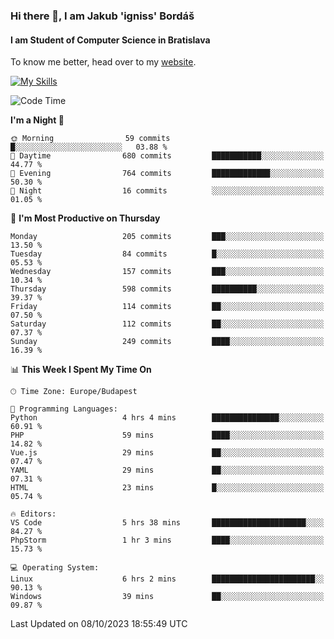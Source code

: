 ### Hi there 👋, I am Jakub 'igniss' Bordáš

#### I am Student of Computer Science in Bratislava
To know me better, head over to my [website](https://bordas.sk).

[![My Skills](https://skillicons.dev/icons?i=js,html,css,figma,svelte,java,kotlin,python,postgresql,typescript,nest,nodejs)](https://bordas.sk)


<!--START_SECTION:waka-->
![Code Time](http://img.shields.io/badge/Code%20Time-1%2C215%20hrs%2059%20mins-blue)

**I'm a Night 🦉** 

```text
🌞 Morning                59 commits          █░░░░░░░░░░░░░░░░░░░░░░░░   03.88 % 
🌆 Daytime                680 commits         ███████████░░░░░░░░░░░░░░   44.77 % 
🌃 Evening                764 commits         █████████████░░░░░░░░░░░░   50.30 % 
🌙 Night                  16 commits          ░░░░░░░░░░░░░░░░░░░░░░░░░   01.05 % 
```
📅 **I'm Most Productive on Thursday** 

```text
Monday                   205 commits         ███░░░░░░░░░░░░░░░░░░░░░░   13.50 % 
Tuesday                  84 commits          █░░░░░░░░░░░░░░░░░░░░░░░░   05.53 % 
Wednesday                157 commits         ███░░░░░░░░░░░░░░░░░░░░░░   10.34 % 
Thursday                 598 commits         ██████████░░░░░░░░░░░░░░░   39.37 % 
Friday                   114 commits         ██░░░░░░░░░░░░░░░░░░░░░░░   07.50 % 
Saturday                 112 commits         ██░░░░░░░░░░░░░░░░░░░░░░░   07.37 % 
Sunday                   249 commits         ████░░░░░░░░░░░░░░░░░░░░░   16.39 % 
```


📊 **This Week I Spent My Time On** 

```text
🕑︎ Time Zone: Europe/Budapest

💬 Programming Languages: 
Python                   4 hrs 4 mins        ███████████████░░░░░░░░░░   60.91 % 
PHP                      59 mins             ████░░░░░░░░░░░░░░░░░░░░░   14.82 % 
Vue.js                   29 mins             ██░░░░░░░░░░░░░░░░░░░░░░░   07.47 % 
YAML                     29 mins             ██░░░░░░░░░░░░░░░░░░░░░░░   07.31 % 
HTML                     23 mins             █░░░░░░░░░░░░░░░░░░░░░░░░   05.74 % 

🔥 Editors: 
VS Code                  5 hrs 38 mins       █████████████████████░░░░   84.27 % 
PhpStorm                 1 hr 3 mins         ████░░░░░░░░░░░░░░░░░░░░░   15.73 % 

💻 Operating System: 
Linux                    6 hrs 2 mins        ███████████████████████░░   90.13 % 
Windows                  39 mins             ██░░░░░░░░░░░░░░░░░░░░░░░   09.87 % 
```


 Last Updated on 08/10/2023 18:55:49 UTC
<!--END_SECTION:waka-->
